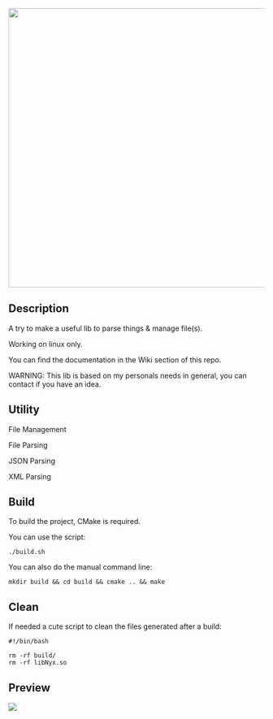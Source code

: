 <p align="center">
    <img src="https://github.com/AmayaHena/Nyx/blob/master/images/nyx_logo.png" width="550">
</p>

## Description
A try to make a useful lib to parse things & manage file(s).

Working on linux only.

You can find the documentation in the Wiki section of this repo.

WARNING: This lib is based on my personals needs in general, you can contact if you have an idea.

## Utility
File Management

File Parsing

JSON Parsing

XML Parsing

## Build
To build the project, CMake is required.

You can use the script:
```
./build.sh
```

You can also do the manual command line:
```
mkdir build && cd build && cmake .. && make
```

## Clean
If needed a cute script to clean the files generated after a build:
```
#!/bin/bash

rm -rf build/
rm -rf libNyx.so
```

## Preview

![](https://github.com/AmayaHena/Nyx/blob/master/images/nyx_preview.gif)

